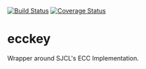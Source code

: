 [![Build Status](https://travis-ci.org/lw7360/ecckey.svg)](https://travis-ci.org/lw7360/ecckey)
[![Coverage Status](https://coveralls.io/repos/lw7360/ecckey/badge.svg?branch=master&service=github)](https://coveralls.io/github/lw7360/ecckey?branch=master)

# ecckey

Wrapper around SJCL's ECC Implementation.
